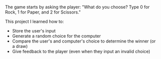 The game starts by asking the player:
"What do you choose? Type 0 for Rock, 1 for Paper, and 2 for Scissors."

This project I learned how to:
- Store the user's input
- Generate a random choice for the computer
- Compare the user's and computer's choice to determine the winner (or a draw)
- Give feedback to the player (even when they input an invalid choice)
